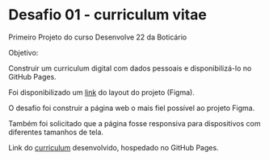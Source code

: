 # Desafio 01 - curriculum vitae

Primeiro Projeto do curso Desenvolve 22 da Boticário

Objetivo:

Construir um curriculum digital com dados pessoais e disponibilizá-lo
no GitHub Pages.

Foi disponibilizado um [link](https://www.figma.com/file/KgMvBbfaBuHPgZt365aPzk/CV-2021-(Curriculum-Vitae)-By-LandE-Design-(Community)?node-id=1%3A2) do layout do projeto (Figma).

O desafio foi construir a página web o mais fiel possível ao
projeto Figma.

Também foi solicitado que a página fosse responsiva para
dispositivos com diferentes tamanhos de tela.

Link do [curriculum](https://fejm64.github.io/curriculum/) desenvolvido, hospedado no GitHub Pages.



